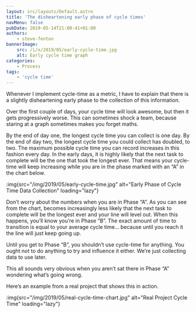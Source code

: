 ```yaml
---
layout: src/layouts/Default.astro
title: 'The disheartening early phase of cycle times'
navMenu: false
pubDate: 2019-05-14T21:00:41+01:00
authors:
    - steve-fenton
bannerImage:
    src: /i/x/2019/05/early-cycle-time.jpg
    alt: Early cycle time graph
categories:
    - Process
tags:
    - 'cycle time'
---
```


Whenever I implement cycle-time as a metric, I have to explain that there is a slightly disheartening early phase to the collection of this information.

Over the first couple of days, your cycle time will look awesome, but then it gets progressively worse. This can sometimes shock a team, because staring at a graph sometimes makes you forget maths.

By the end of day one, the longest cycle time you can collect is one day. By the end of day two, the longest cycle time you could collect has doubled, to two. The maximum possible cycle time you can record increases in this fashion every day. In the early days, it is highly likely that the next task to complete will be the one that took the longest ever. That means your cycle-time will keep increasing while you are in the phase marked with an “A” in the chart below.

:img{src="/img/2019/05/early-cycle-time.jpg" alt="Early Phase of Cycle Time Data Collection" loading="lazy"}

Don’t worry about the numbers when you are in Phase “A”. As you can see from the chart, becomes increasingly less likely that the next task to complete will be the longest ever and your line will level out. When this happens, you’ll know you’re in Phase “B”. The exact amount of time to transition is equal to your average cycle time… because until you reach it the line will just keep going up.

Until you get to Phase “B”, you shouldn’t use cycle-time for anything. You ought not to do anything to try and influence it either. We’re just collecting data to use later.

This all sounds very obvious when you aren’t sat there in Phase “A” wondering what’s going wrong.

Here’s an example from a real project that shows this in action.

:img{src="/img/2019/05/real-cycle-time-chart.jpg" alt="Real Project Cycle Time" loading="lazy"}